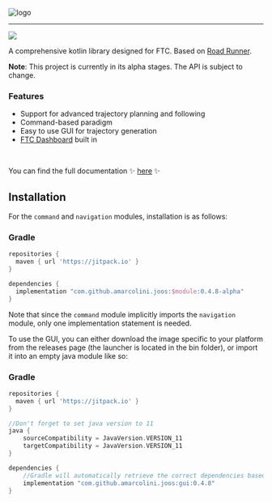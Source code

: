 
![logo](logo.svg)

---

[![](https://jitpack.io/v/amarcolini/joos.svg?style=flat-square)](https://jitpack.io/#amarcolini/joos)

A comprehensive kotlin library designed for FTC. Based on [Road Runner](https://github.com/acmerobotics/road-runner).

**Note**: This project is currently in its alpha stages. The API is subject to change.

### Features
- Support for advanced trajectory planning and following
- Command-based paradigm
- Easy to use GUI for trajectory generation
- [FTC Dashboard](https://github.com/acmerobotics/ftc-dashboard) built in

<br>

You can find the full documentation :sparkles: [here](https://amarcolini.github.io/joos_docs/) :sparkles:

## Installation

For the `command` and `navigation` modules, installation is as follows:

### Gradle

```groovy
repositories {
  maven { url 'https://jitpack.io' }
}

dependencies {
  implementation "com.github.amarcolini.joos:$module:0.4.8-alpha"
}
```

Note that since the `command` module implicitly imports the `navigation` module,
only one implementation statement is needed.

To use the GUI, you can either download the image specific to your platform from the releases page (the launcher is located 
in the bin folder), or import it into an empty java module like so:

### Gradle

```groovy
repositories {
  maven { url 'https://jitpack.io' }
}

//Don't forget to set java version to 11
java {
    sourceCompatibility = JavaVersion.VERSION_11
    targetCompatibility = JavaVersion.VERSION_11
}

dependencies {
    //Gradle will automatically retrieve the correct dependencies based on your operating system
    implementation "com.github.amarcolini.joos:gui:0.4.8"
}
```